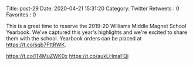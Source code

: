 Title: post-29
Date: 2020-04-21 15:31:20
Category: Twitter
Retweets : 0
Favorites : 0

This is a great time to reserve the 2019-20 Williams Middle Magnet School Yearbook. We've captured this year's highlights and we're excited to share them with the school. Yearbook orders can be placed at https://t.co/sqb7FttRWK.

https://t.co/lT4MuZWK0x https://t.co/aukLHmaFQi